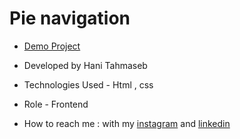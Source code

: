 # Pie navigation
- [Demo Project](https://haniehtahmaseb.github.io/pie-navigation/index.html)

- Developed by Hani Tahmaseb

- Technologies Used - Html , css

- Role - Frontend

- How to reach me : with my [instagram](https://instagram.com/haniehtahmaseb) and [linkedin](https://linkedin.com/in/hani-tahmaseb-a52212212)
